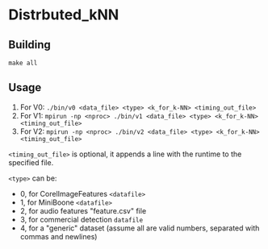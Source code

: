# Distrbuted_kNN
## Building
`make all`

## Usage
1. For V0: `./bin/v0 <data_file> <type> <k_for_k-NN> <timing_out_file>`
2. For V1: `mpirun -np <nproc> ./bin/v1 <data_file> <type> <k_for_k-NN> <timing_out_file>`
3. For V2: `mpirun -np <nproc> ./bin/v2 <data_file> <type> <k_for_k-NN> <timing_out_file>`

`<timing_out_file>` is optional, it appends a line with the runtime to the specified file.

`<type>` can be:
- 0, for CorelImageFeatures `<datafile>`
- 1, for MiniBoone `<datafile>`
- 2, for audio features "feature.csv" file
- 3, for commercial detection `datafile`
- 4, for a "generic" dataset (assume all are valid numbers, separated with commas and newlines)
